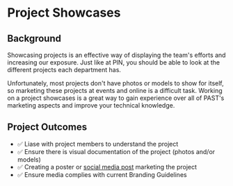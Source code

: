 # Project Showcases
## Background
Showcasing projects is an effective way of displaying the team's efforts and increasing our exposure.
Just like at PIN, you should be able to look at the different projects each department has.

Unfortunately, most projects don't have photos or models to show for itself, so marketing these projects at events and online is a difficult task.
Working on a project showcases is a great way to gain experience over all of PAST's marketing aspects and improve your technical knowledge.

## Project Outcomes
- ✅ Liase with project members to understand the project
- ✅ Ensure there is visual documentation of the project (photos and/or models)
- ✅ Creating a poster or [social media post](https://www.instagram.com/p/C_4yjh6PrAg/?img_index=1) marketing the project
- ✅ Ensure media complies with current Branding Guidelines
